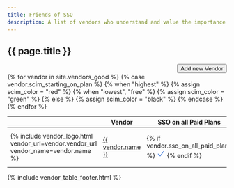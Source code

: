 ```yaml
---
title: Friends of SSO
description: A list of vendors who understand and value the importance of security.
---
```


## {{ page.title }}

<div style="text-align: right;">
  <a href="{{ site.github_url }}/issues/new?template=new-vendor.md" target="_blank"><button>Add new Vendor</button></a>
</div>

<table class="sortable">
  <thead>
    <tr>
      <th class="sorttable_nosort"></th>
      <th>Vendor</th>
      <th>SSO on all Paid Plans</th>
      <th>SSO on Free Plans</th>
      <th>SCIM starting on Plan</th>
      <th>Source</th>
      <th>Free Sign-In OAuth Providers</th>
      <th>Updated</th>
      <th class="sorttable_nosort"></th>
    </tr>
  </thead>
  <tbody>
    {% for vendor in site.vendors_good %}
      {% case vendor.scim_starting_on_plan %}
        {% when "highest" %}
          {% assign scim_color = "red" %}
        {% when "lowest", "free" %}
          {% assign scim_color = "green" %}
        {% else %}
          {% assign scim_color = "black" %}
      {% endcase %}
      <tr>
        <td class="actions">
          {% include vendor_logo.html vendor_url=vendor.vendor_url vendor_name=vendor.name %}
        </td>
        <td><a href="{{ vendor.vendor_url }}" target="_blank">{{ vendor.name }}</a></td>
        <td>
          {% if vendor.sso_on_all_paid_plans %}
            <img src="img/checkmark_blue.svg" width="20" height="20" alt="Yes" />
          {% endif %}
        </td>
        <td>
          {% if vendor.sso_on_free_plans %}
            <img src="img/checkmark_green.svg" width="20" height="20" alt="Yes" />
          {% endif %}
        </td>
        <td style="color: {{ scim_color }}; font-weight: bold; text-align: center;">
          {{ vendor.scim_starting_on_plan }}
        </td>
        <td style="text-align: center;">
          {% include vendor_pricing_sources.html pricing_sources=vendor.sources %}
        </td>
        <td style="text-align: center;">
          {% include vendor_oauth_providers.html providers=vendor.sign_in_oauth_providers %}
        </td>
        <td>{{ vendor.updated_at }}</td>
        <td class="actions">
          {% include vendor_edit_link.html vendor_path=vendor.path vendor_name=vendor.name %}
        </td>
      </tr>
    {% endfor %}
  </tbody>
</table>

{% include vendor_table_footer.html %}